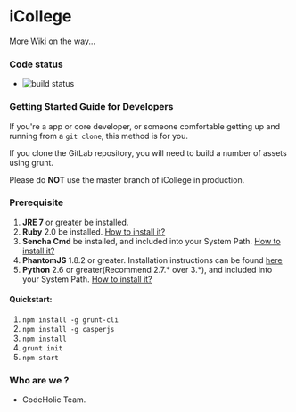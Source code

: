 iCollege
========

More Wiki on the way...

### Code status

* ![build status](http://42.96.195.83:8111/httpAuth/app/rest/builds/buildType:\(id:ICollege_Build\)/statusIcon)

### Getting Started Guide for Developers

If you're a app or core developer, or someone comfortable getting up and running from a `git clone`, this method is for you.

If you clone the GitLab repository, you will need to build a number of assets using grunt.

Please do **NOT** use the master branch of iCollege in production. 

### Prerequisite

1. **JRE 7** or greater be installed. 
1. **Ruby** 2.0 be installed. [How to install it?](http://rubyinstaller.org/downloads/)
1. **Sencha Cmd** be installed, and included into your System Path. [How to install it?](http://www.sencha.com/products/sencha-cmd/download)
1. **PhantomJS** 1.8.2 or greater. Installation instructions can be found [here](http://phantomjs.org/download.html)
1. **Python** 2.6 or greater(Recommend 2.7.* over 3.*), and included into your System Path. [How to install it?](https://www.python.org/download/releases/2.7.7/)

#### Quickstart:

1. `npm install -g grunt-cli`
1. `npm install -g casperjs`
1. `npm install`
1. `grunt init` 
1. `npm start`

### Who are we ?

* CodeHolic Team.
